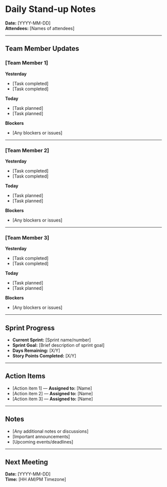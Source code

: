 # Daily Stand-up Notes  
**Date:** [YYYY-MM-DD]  
**Attendees:** [Names of attendees]

---

## Team Member Updates

### [Team Member 1]

**Yesterday**  
- [Task completed]  
- [Task completed]

**Today**  
- [Task planned]  
- [Task planned]

**Blockers**  
- [Any blockers or issues]

---

### [Team Member 2]

**Yesterday**  
- [Task completed]  
- [Task completed]

**Today**  
- [Task planned]  
- [Task planned]

**Blockers**  
- [Any blockers or issues]

---

### [Team Member 3]

**Yesterday**  
- [Task completed]  
- [Task completed]

**Today**  
- [Task planned]  
- [Task planned]

**Blockers**  
- [Any blockers or issues]

---

## Sprint Progress
- **Current Sprint:** [Sprint name/number]  
- **Sprint Goal:** [Brief description of sprint goal]  
- **Days Remaining:** [X/Y]  
- **Story Points Completed:** [X/Y]

---

## Action Items
- [Action item 1] — **Assigned to:** [Name]  
- [Action item 2] — **Assigned to:** [Name]  
- [Action item 3] — **Assigned to:** [Name]

---

## Notes
- [Any additional notes or discussions]  
- [Important announcements]  
- [Upcoming events/deadlines]

---

## Next Meeting
**Date:** [YYYY-MM-DD]  
**Time:** [HH AM/PM Timezone]
